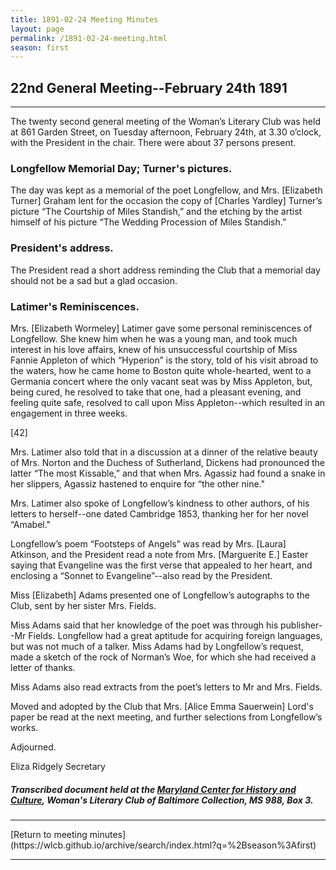 ```yaml
---
title: 1891-02-24 Meeting Minutes
layout: page
permalink: /1891-02-24-meeting.html
season: first
---
```


<style>
    #maincontent{
        font-size:1.4em;
    }
</style>
## 22nd General Meeting--February 24th 1891
<hr>

The twenty second general meeting of the Woman’s Literary Club was held at 861 Garden Street, on Tuesday afternoon, February 24th, at 3.30 o’clock, with the President in the chair. There were about 37 persons present.

### Longfellow Memorial Day; Turner's pictures.

The day was kept as a memorial of the poet Longfellow, and Mrs. [Elizabeth Turner] Graham lent for the occasion the copy of [Charles Yardley] Turner’s picture “The Courtship of Miles Standish,” and the etching by the artist himself of his picture “The Wedding Procession of Miles Standish.”

### President's address.

The President read a short address reminding the Club that a memorial day should not be a sad but a glad occasion.

### Latimer's Reminiscences.

Mrs. [Elizabeth Wormeley] Latimer gave some personal reminiscences of Longfellow. She knew him when he was a young man, and took much interest in his love affairs, knew of his unsuccessful courtship of Miss Fannie Appleton of which “Hyperion” is the story, told of his visit abroad to the waters, how he came home to Boston quite whole-hearted, went to a Germania concert where the only vacant seat was by Miss Appleton, but, being cured, he resolved to take that one, had a pleasant evening, and feeling quite safe, resolved to call upon Miss Appleton--which resulted in an engagement in three weeks.

[42]

Mrs. Latimer also told that in a discussion at a dinner of the relative beauty of Mrs. Norton and the Duchess of Sutherland, Dickens had pronounced the latter “The most Kissable,” and that when Mrs. Agassiz had found a snake in her slippers, Agassiz hastened to enquire for “the other nine."

Mrs. Latimer also spoke of Longfellow’s kindness to other authors, of his letters to herself--one dated Cambridge 1853, thanking her for her novel “Amabel."

Longfellow’s poem “Footsteps of Angels” was read by Mrs. [Laura] Atkinson, and the President read a note from Mrs. [Marguerite E.] Easter saying that Evangeline was the first verse that appealed to her heart, and enclosing a “Sonnet to Evangeline”--also read by the President.

Miss [Elizabeth] Adams presented one of Longfellow’s autographs to the Club, sent by her sister Mrs. Fields.

Miss Adams said that her knowledge of the poet was through his publisher--Mr Fields. Longfellow had a great aptitude for acquiring foreign languages, but was not much of a talker. Miss Adams had by Longfellow’s request, made a sketch of the rock of Norman’s Woe, for which she had received a letter of thanks.

Miss Adams also read extracts from the poet’s letters to Mr and Mrs. Fields.

Moved and adopted by the Club that Mrs. [Alice Emma Sauerwein] Lord's paper be read at the next meeting, and further selections from Longfellow’s works.

Adjourned.

Eliza Ridgely
Secretary

##### Transcribed document held at the [Maryland Center for History and Culture](http://mdhs.org/), Woman's Literary Club of Baltimore Collection, MS 988, Box 3. 

<hr>
[Return to meeting minutes](https://wlcb.github.io/archive/search/index.html?q=%2Bseason%3Afirst)
<hr>